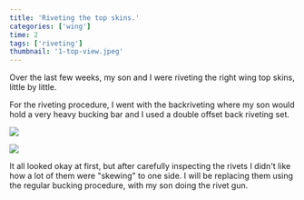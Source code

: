 ```yaml
---
title: 'Riveting the top skins.'
categories: ['wing']
time: 2
tags: ['riveting']
thumbnail: '1-top-view.jpeg'
---
```


Over the last few weeks, my son and I were riveting the right wing top skins, little by little.

<!-- more -->

For the riveting procedure, I went with the backriveting where my son would hold a very heavy bucking bar and I used a double offset back riveting set.

![](./0-top-skins.jpeg)

![](./1-top-view.jpeg)

It all looked okay at first, but after carefully inspecting the rivets I didn't like how a lot of them were "skewing" to one side. I will be replacing them using the regular bucking procedure, with my son doing the rivet gun.
